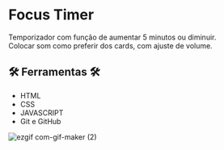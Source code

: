 # Focus Timer
Temporizador com função de aumentar 5 minutos ou diminuir. <br>
Colocar som como preferir dos cards, com ajuste de volume.

## 🛠️ Ferramentas 🛠️

- HTML 
- CSS 
- JAVASCRIPT
- Git e GitHub

![ezgif com-gif-maker (2)](https://user-images.githubusercontent.com/103382295/190902986-5eb8ed2c-e22b-4d5e-b401-f5538246cab5.gif)
